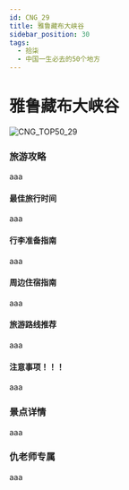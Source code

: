 ```yaml
---
id: CNG_29
title: 雅鲁藏布大峡谷
sidebar_position: 30
tags:
  - 拾柒
  - 中国一生必去的50个地方
---
```


# 雅鲁藏布大峡谷

![CNG\_TOP50\_29](https://github.com/AzraelQAQ/my-docusaurus-site/blob/master/img/love/CNG\_TOP50/29.png)

### 旅游攻略

aaa

#### 最佳旅行时间

aaa

#### 行李准备指南

aaa

#### 周边住宿指南

aaa

#### 旅游路线推荐

aaa

#### 注意事项！！！

aaa

### 景点详情

aaa

### 仇老师专属

aaa
